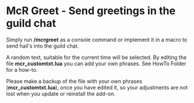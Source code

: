 # McR Greet - Send greetings in the guild chat #

Simply run **/mcrgreet** as a console command or implement it in a macro to send hail's 
into the guild chat.  

A random text, suitable for the current time will be selected.
By editing the file **mcr_customtxt.lua** you can add your own phrases. 
See HowTo Folder for a how-to.

<span style="textcolor:red">Please make a backup of the file with your own phrases (**mcr_customtxt.lua**), once you have edited it, so 
your adjustments are not lost when you update or reinstall the add-on.</span>
